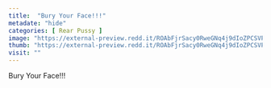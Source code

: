 ```yaml
---
title:  "Bury Your Face!!!"
metadate: "hide"
categories: [ Rear Pussy ]
image: "https://external-preview.redd.it/ROAbFjrSacy0RweGNq4j9dIoZPCSVPzAlkGHZdGkdJU.jpg?auto=webp&s=3ef5f7bb60ef4d58078c3e2e330a149706690782"
thumb: "https://external-preview.redd.it/ROAbFjrSacy0RweGNq4j9dIoZPCSVPzAlkGHZdGkdJU.jpg?width=1080&crop=smart&auto=webp&s=d8d6540654729a6380795edd8d6cb77289f5c0eb"
visit: ""
---
```

Bury Your Face!!!
